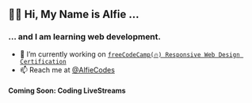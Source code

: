 ## 👋🏾 Hi, My Name is Alfie ...
### ... and I am learning web development.

- 🔭 I’m currently working on [`freeCodeCamp(🔥) Responsive Web Design Certification`](https://www.freecodecamp.org/learn/responsive-web-design/)
- 📫 Reach me at [@AlfieCodes](https://twitter.com/AlfieCodes)

#### Coming Soon: Coding LiveStreams
<!--
**alfie-ariwi/alfie-ariwi** is a ✨ _special_ ✨ repository because its `README.md` (this file) appears on your GitHub profile.

Here are some ideas to get you started:

- 🔭 I’m currently working on ...
- 🌱 I’m currently learning ...
- 👯 I’m looking to collaborate on ...
- 🤔 I’m looking for help with ...
- 💬 Ask me about ...
- 📫 How to reach me: ...
- 😄 Pronouns: ...
- ⚡ Fun fact: ...
-->
